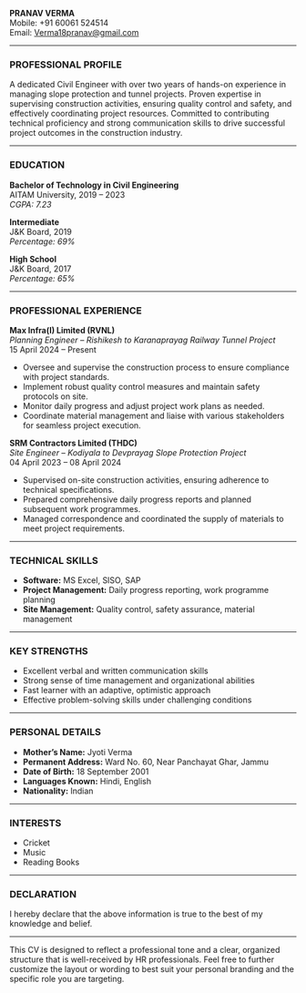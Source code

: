 **PRANAV VERMA**  
Mobile: +91 60061 524514  
Email: Verma18pranav@gmail.com

---

### PROFESSIONAL PROFILE
A dedicated Civil Engineer with over two years of hands-on experience in managing slope protection and tunnel projects. Proven expertise in supervising construction activities, ensuring quality control and safety, and effectively coordinating project resources. Committed to contributing technical proficiency and strong communication skills to drive successful project outcomes in the construction industry.

---

### EDUCATION

**Bachelor of Technology in Civil Engineering**  
AITAM University, 2019 – 2023  
*CGPA: 7.23*

**Intermediate**  
J&K Board, 2019  
*Percentage: 69%*

**High School**  
J&K Board, 2017  
*Percentage: 65%*

---

### PROFESSIONAL EXPERIENCE

**Max Infra(I) Limited (RVNL)**  
*Planning Engineer – Rishikesh to Karanaprayag Railway Tunnel Project*  
15 April 2024 – Present  
- Oversee and supervise the construction process to ensure compliance with project standards.  
- Implement robust quality control measures and maintain safety protocols on site.  
- Monitor daily progress and adjust project work plans as needed.  
- Coordinate material management and liaise with various stakeholders for seamless project execution.

**SRM Contractors Limited (THDC)**  
*Site Engineer – Kodiyala to Devprayag Slope Protection Project*  
04 April 2023 – 08 April 2024  
- Supervised on-site construction activities, ensuring adherence to technical specifications.  
- Prepared comprehensive daily progress reports and planned subsequent work programmes.  
- Managed correspondence and coordinated the supply of materials to meet project requirements.

---

### TECHNICAL SKILLS

- **Software:** MS Excel, SISO, SAP  
- **Project Management:** Daily progress reporting, work programme planning  
- **Site Management:** Quality control, safety assurance, material management

---

### KEY STRENGTHS

- Excellent verbal and written communication skills  
- Strong sense of time management and organizational abilities  
- Fast learner with an adaptive, optimistic approach  
- Effective problem-solving skills under challenging conditions

---

### PERSONAL DETAILS

- **Mother’s Name:** Jyoti Verma  
- **Permanent Address:** Ward No. 60, Near Panchayat Ghar, Jammu  
- **Date of Birth:** 18 September 2001  
- **Languages Known:** Hindi, English  
- **Nationality:** Indian

---

### INTERESTS

- Cricket  
- Music  
- Reading Books

---

### DECLARATION

I hereby declare that the above information is true to the best of my knowledge and belief.

---

This CV is designed to reflect a professional tone and a clear, organized structure that is well-received by HR professionals. Feel free to further customize the layout or wording to best suit your personal branding and the specific role you are targeting.

